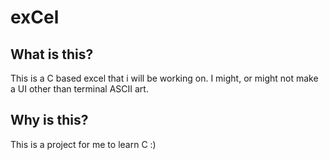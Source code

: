 # exCel
## What is this?
This is a C based excel that i will be working on. I might, or might not make a UI other than terminal ASCII art.
## Why is this?
This is a project for me to learn C :)
